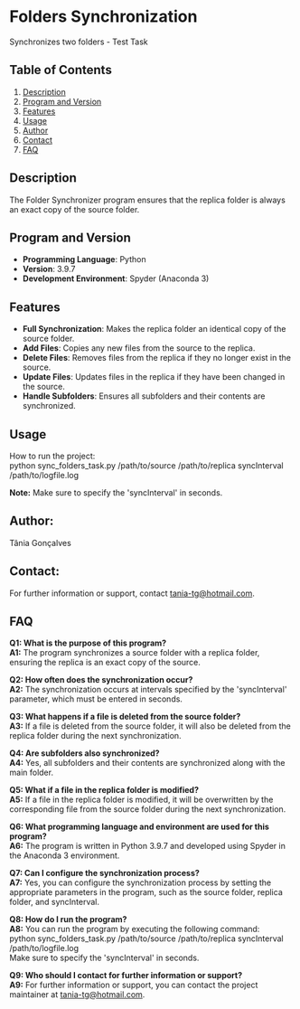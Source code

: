 # Folders Synchronization
Synchronizes two folders - Test Task

## Table of Contents
1. [Description](#description)
2. [Program and Version](#program-and-version)
3. [Features](#features)
4. [Usage](#usage)
5. [Author](#author)
6. [Contact](#contact)
7. [FAQ](#faq)

## Description
The Folder Synchronizer program ensures that the replica folder is always an exact copy of the source folder.

## Program and Version
- **Programming Language**: Python
- **Version**: 3.9.7
- **Development Environment**: Spyder (Anaconda 3)

## Features
- **Full Synchronization**: Makes the replica folder an identical copy of the source folder.
- **Add Files**: Copies any new files from the source to the replica.
- **Delete Files**: Removes files from the replica if they no longer exist in the source.
- **Update Files**: Updates files in the replica if they have been changed in the source.
- **Handle Subfolders**: Ensures all subfolders and their contents are synchronized.

## Usage
How to run the project:  
  python sync_folders_task.py /path/to/source /path/to/replica syncInterval /path/to/logfile.log
  
  **Note:** Make sure to specify the 'syncInterval' in seconds.

## Author:
Tânia Gonçalves

## Contact:
For further information or support, contact tania-tg@hotmail.com.

## FAQ
**Q1: What is the purpose of this program?**  
**A1:** The program synchronizes a source folder with a replica folder, ensuring the replica is an exact copy of the source.

**Q2: How often does the synchronization occur?**  
**A2:** The synchronization occurs at intervals specified by the 'syncInterval' parameter, which must be entered in seconds.

**Q3: What happens if a file is deleted from the source folder?**  
**A3:** If a file is deleted from the source folder, it will also be deleted from the replica folder during the next synchronization.

**Q4: Are subfolders also synchronized?**  
**A4:** Yes, all subfolders and their contents are synchronized along with the main folder.

**Q5: What if a file in the replica folder is modified?**  
**A5:** If a file in the replica folder is modified, it will be overwritten by the corresponding file from the source folder during the next synchronization.

**Q6: What programming language and environment are used for this program?**  
**A6:** The program is written in Python 3.9.7 and developed using Spyder in the Anaconda 3 environment.

**Q7: Can I configure the synchronization process?**  
**A7:** Yes, you can configure the synchronization process by setting the appropriate parameters in the program, such as the source folder, replica folder, and syncInterval.

**Q8: How do I run the program?**  
**A8:** You can run the program by executing the following command:  
python sync_folders_task.py /path/to/source /path/to/replica syncInterval /path/to/logfile.log  
Make sure to specify the 'syncInterval' in seconds.

**Q9: Who should I contact for further information or support?**  
**A9:** For further information or support, you can contact the project maintainer at tania-tg@hotmail.com.
